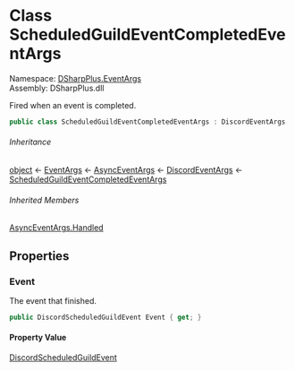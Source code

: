 # Class ScheduledGuildEventCompletedEventArgs

Namespace: [DSharpPlus.EventArgs](DSharpPlus.EventArgs.md)  
Assembly: DSharpPlus.dll

Fired when an event is completed.

```csharp
public class ScheduledGuildEventCompletedEventArgs : DiscordEventArgs
```

###### Inheritance

[object](https://learn.microsoft.com/dotnet/api/system.object) ← 
[EventArgs](https://learn.microsoft.com/dotnet/api/system.eventargs) ← 
[AsyncEventArgs](DSharpPlus.AsyncEvents.AsyncEventArgs.md) ← 
[DiscordEventArgs](DSharpPlus.EventArgs.DiscordEventArgs.md) ← 
[ScheduledGuildEventCompletedEventArgs](DSharpPlus.EventArgs.ScheduledGuildEventCompletedEventArgs.md)

###### Inherited Members

[AsyncEventArgs.Handled](DSharpPlus.AsyncEvents.AsyncEventArgs.md\#DSharpPlus\_AsyncEvents\_AsyncEventArgs\_Handled)

## Properties

### <a id="DSharpPlus_EventArgs_ScheduledGuildEventCompletedEventArgs_Event"></a>Event

The event that finished.

```csharp
public DiscordScheduledGuildEvent Event { get; }
```

#### Property Value

[DiscordScheduledGuildEvent](DSharpPlus.Entities.DiscordScheduledGuildEvent.md)

